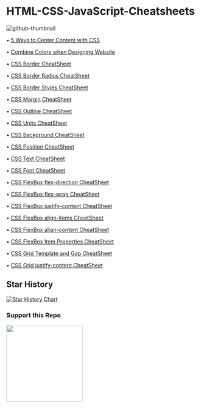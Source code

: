# HTML-CSS-JavaScript-Cheatsheets

![github-thumbnail](https://user-images.githubusercontent.com/84122427/196774272-113fc79c-afa5-41ac-929e-7f905c12714b.png)


• [5 Ways to Center Content with CSS](https://github.com/imalfaiz/HTML-CSS-JavaScript-CheatSheets/blob/main/5%20Ways%20to%20Center%20Content%20with%20CSS.png)

• [Combine Colors when Designing Website](https://github.com/imalfaiz/HTML-CSS-JavaScript-CheatSheets/blob/main/Combine%20colors%20when%20designing%20website.png)

• [CSS Border CheatSheet](https://github.com/imalfaiz/HTML-CSS-JavaScript-CheatSheets/blob/main/CSS%20Border%20CheatSheet.png)

• [CSS Border Radius CheatSheet](https://github.com/imalfaiz/HTML-CSS-JavaScript-CheatSheets/blob/main/CSS%20Border%20Radius%20CheatSheet.png)

• [CSS Border Styles CheatSheet](https://github.com/imalfaiz/HTML-CSS-JavaScript-CheatSheets/blob/main/CSS%20Border%20Styles%20CheatSheet.png)

• [CSS Margin CheatSheet](https://github.com/imalfaiz/HTML-CSS-JavaScript-CheatSheets/blob/main/CSS%20Margin%20CheatSheet.png)

• [CSS Outline CheatSheet](https://github.com/imalfaiz/HTML-CSS-JavaScript-CheatSheets/blob/main/CSS%20Outline%20CheatSheet.png)

• [CSS Units CheatSheet](https://github.com/imalfaiz/HTML-CSS-JavaScript-CheatSheets/blob/main/CSS%20Units%20CheatSheet.png)

• [CSS Background CheatSheet](https://github.com/imalfaiz/HTML-CSS-JavaScript-CheatSheets/blob/main/CSS%20Background%20CheatSheet.png)

• [CSS Position CheatSheet](https://github.com/imalfaiz/HTML-CSS-JavaScript-CheatSheets/blob/main/CSS%20Position%20CheatSheet.png)

• [CSS Text CheatSheet](https://github.com/imalfaiz/HTML-CSS-JavaScript-CheatSheets/blob/main/CSS%20Text%20CheatSheet.png)

• [CSS Font CheatSheet](https://github.com/imalfaiz/HTML-CSS-JavaScript-CheatSheets/blob/main/CSS%20Font%20CheatSheet.png)

• [CSS FlexBox flex-direction CheatSheet](https://github.com/imalfaiz/HTML-CSS-JavaScript-CheatSheets/blob/main/CSS%20Flexbox%20flex-direction%20CheatSheet.png)

• [CSS FlexBox flex-wrap CheatSheet](https://github.com/imalfaiz/HTML-CSS-JavaScript-CheatSheets/blob/main/CSS%20Flexbox%20flex-wrap%20CheaSheet.jpg)

• [CSS FlexBox justify-content CheatSheet](https://github.com/imalfaiz/HTML-CSS-JavaScript-CheatSheets/blob/main/CSS%20Flexbox%20justify-content%20CheaSheet.jpg)

• [CSS FlexBox align-items CheatSheet](https://github.com/imalfaiz/HTML-CSS-JavaScript-CheatSheets/blob/main/CSS%20Flexbox%20align-items%20CheatSheet.png)

• [CSS FlexBox align-content CheatSheet](https://github.com/imalfaiz/HTML-CSS-JavaScript-CheatSheets/blob/main/CSS%20Flexbox%20align-content%20CheatSheet.png)

• [CSS FlexBox Item Properties CheatSheet](https://github.com/imalfaiz/HTML-CSS-JavaScript-CheatSheets/blob/main/CSS%20Flexbox%20item%20properties%20CheatSheet.png)

• [CSS Grid Template and Gap CheatSheet](https://github.com/imalfaiz/HTML-CSS-JavaScript-CheatSheets/blob/main/CSS%20Grid%20Template%20%26%20Gap%20CheatSheet.png)

• [CSS Grid justify-content CheatSheet](https://github.com/imalfaiz/HTML-CSS-JavaScript-CheatSheets/blob/main/CSS%20Grid%20justify-content%20CheatSheet.png)

## Star History

[![Star History Chart](https://api.star-history.com/svg?repos=imalfaiz/HTML-CSS-JavaScript-CheatSheets&type=Date)](https://star-history.com/#imalfaiz/HTML-CSS-JavaScript-CheatSheets&Date)

### Support this Repo

<a href="https://www.buymeacoffee.com/imalfaiz"><img src="https://cdn.buymeacoffee.com/buttons/v2/default-yellow.png" width="200" /></a>
